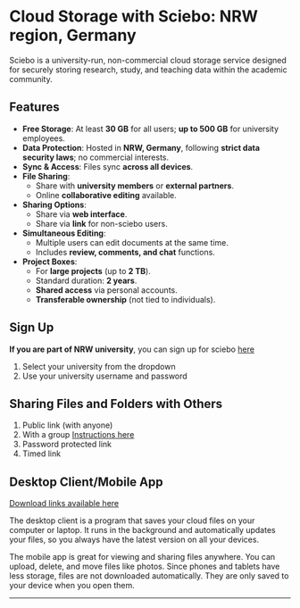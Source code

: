 # Cloud Storage with Sciebo: NRW region, Germany 

Sciebo is a university-run, non-commercial cloud storage service designed for securely storing research, study, and teaching data within the academic community.    

## Features

- **Free Storage**: At least **30 GB** for all users; **up to 500 GB** for university employees.  
- **Data Protection**: Hosted in **NRW, Germany**, following **strict data security laws**; no commercial interests.  
- **Sync & Access**: Files sync **across all devices**.  
- **File Sharing**:  
  - Share with **university members** or **external partners**.  
  - Online **collaborative editing** available.  
- **Sharing Options**:  
  - Share via **web interface**.  
  - Share via **link** for non-sciebo users.  
- **Simultaneous Editing**:  
  - Multiple users can edit documents at the same time.  
  - Includes **review, comments, and chat** functions.  
- **Project Boxes**:  
  - For **large projects** (up to **2 TB**).  
  - Standard duration: **2 years**.  
  - **Shared access** via personal accounts.  
  - **Transferable ownership** (not tied to individuals).  

## Sign Up 

**If you are part of NRW university**, you can sign up for sciebo [here](https://www.hochschulcloud.nrw/)

1. Select your university from the dropdown
2. Use your university username and password

## Sharing Files and Folders with Others

1. Public link (with anyone)
2. With a group [Instructions here](https://wwuit-sys.zivgitlabpages.uni-muenster.de/sciebo/docs/de/teilen/gruppen/)
3. Password protected link
4. Timed link

## Desktop Client/Mobile App

[Download links available here](https://hochschulcloud.nrw/en/download/index.html)

The desktop client is a program that saves your cloud files on your computer or laptop. It runs in the background and automatically updates your files, so you always have the latest version on all your devices.

The mobile app is great for viewing and sharing files anywhere. You can upload, delete, and move files like photos. Since phones and tablets have less storage, files are not downloaded automatically. They are only saved to your device when you open them.

---
